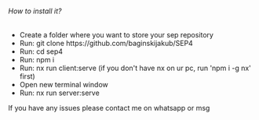 <h6>How to install it?</h6>
<ul>
  <li>Create a folder where you want to store your sep repository</li>
  <li>Run: git clone https://github.com/baginskijakub/SEP4</li>
  <li>Run: cd sep4</li>
  <li>Run: npm i</li>
  <li>Run: nx run client:serve (if you don't have nx on ur pc, run 'npm i -g nx' first)</li>  
  <li>Open new terminal window</li>
  <li>Run: nx run server:serve</li>  
</ul>
<p>If you have any issues please contact me on whatsapp or msg</p>
